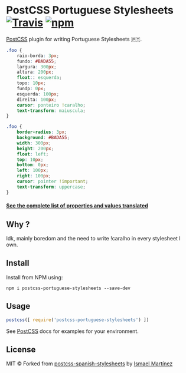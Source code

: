 # PostCSS Portuguese Stylesheets [![Travis](https://travis-ci.org/SaraVieira/postcss-portuguese-stylesheets.svg?branch=master)](https://travis-ci.org/SaraVieira/postcss-portuguese-stylesheets) [![npm](https://badge.fury.io/js/postcss-portuguese-stylesheets.svg)](https://www.npmjs.com/package/postcss-portuguese-stylesheets)

[PostCSS] plugin for writing Portuguese Stylesheets :portugal:.

[PostCSS]: https://github.com/postcss/postcss
[ci-img]:  https://travis-ci.org/ismamz/postcss-spanish-stylesheets.svg
[ci]:      https://travis-ci.org/ismamz/postcss-spanish-stylesheets

```css
.foo {
    raio-borda: 3px;
    fundo: #BADA55;
    largura: 300px;
    altura: 200px;
    float:: esquerda;
    topo: 10px;
    fundp: 0px;
    esquerda: 100px;
    direita: 100px;
    cursor: ponteiro !caralho;
    text-transform: maiuscula;
}
```

```css
.foo {
    border-radius: 3px;
    background: #BADA55;
    width: 300px;
    height: 200px;
    float: left;
    top: 10px;
    bottom: 0px;
    left: 100px;
    right: 100px;
    cursor: pointer !important;
    text-transform: uppercase;
}
```
#### [See the complete list of properties and values translated](https://github.com/SaraVieira/postcss-portuguese-stylesheets/blob/master/index.js)

## Why ?

Idk, mainly boredom and the need to write !caralho in every stylesheet I own.

## Install

Install from NPM using:

```
npm i postcss-portuguese-stylesheets --save-dev
```

## Usage

```js
postcss([ require('postcss-portuguese-stylesheets') ])
```

See [PostCSS] docs for examples for your environment.


## License

MIT ©
Forked from [postcss-spanish-stylesheets](https://github.com/ismamz/postcss-spanish-stylesheets) by [Ismael Martínez](http://isma.uy)
